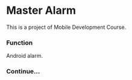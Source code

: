 Master Alarm
===================================
This is a project of Mobile Development Course.

### Function
Android alarm.

### Continue...
